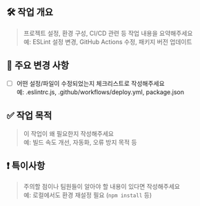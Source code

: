 ## 🛠️ 작업 개요

> 프로젝트 설정, 환경 구성, CI/CD 관련 등 작업 내용을 요약해주세요  
> 예: ESLint 설정 변경, GitHub Actions 수정, 패키지 버전 업데이트

## 🧩 주요 변경 사항

- [ ] 어떤 설정/파일이 수정되었는지 체크리스트로 작성해주세요  
       예: .eslintrc.js, .github/workflows/deploy.yml, package.json

## ✅ 작업 목적

> 이 작업이 왜 필요한지 작성해주세요  
> 예: 빌드 속도 개선, 자동화, 오류 방지 목적 등

## ❗ 특이사항

> 주의할 점이나 팀원들이 알아야 할 내용이 있다면 작성해주세요  
> 예: 로컬에서도 환경 재설정 필요 (`npm install` 등)

